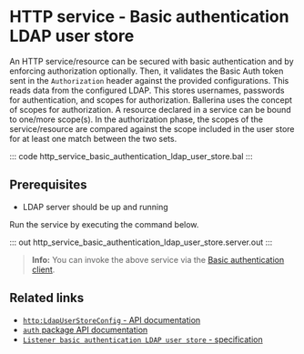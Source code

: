# HTTP service - Basic authentication LDAP user store

An HTTP service/resource can be secured with basic authentication and by enforcing authorization optionally. Then, it validates the Basic Auth token sent in the `Authorization` header against the provided configurations. This reads data from the configured LDAP. This stores usernames, passwords for authentication, and scopes for authorization. Ballerina uses the concept of scopes for authorization. A resource declared in a service can be bound to one/more scope(s). In the authorization phase, the scopes of the service/resource are compared against the scope included in the user store for at least one match between the two sets.

::: code http_service_basic_authentication_ldap_user_store.bal :::

## Prerequisites
- LDAP server should be up and running

Run the service by executing the command below.

::: out http_service_basic_authentication_ldap_user_store.server.out :::

>**Info:** You can invoke the above service via the [Basic authentication client](/learn/by-example/http-client-basic-authentication).

## Related links
- [`http:LdapUserStoreConfig` - API documentation](https://lib.ballerina.io/ballerina/http/latest/records/LdapUserStoreConfig)
- [`auth` package API documentation](https://lib.ballerina.io/ballerina/auth/latest/)
- [`Listener basic authentication LDAP user store` - specification](https://ballerina.io/spec/http/#9112-listener---basic-auth---ldap-user-store)
